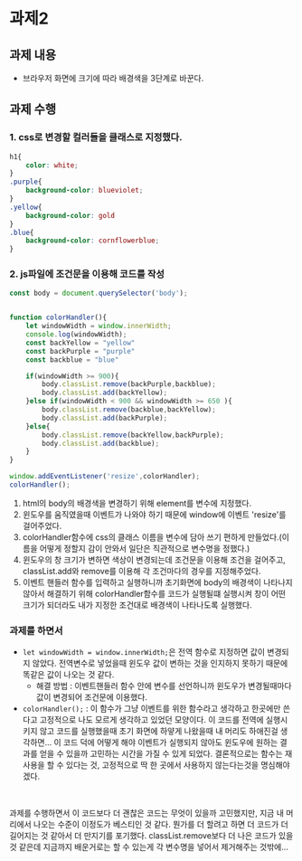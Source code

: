 # 과제2
## 과제 내용
+ 브라우저 화면에 크기에 따라 배경색을 3단계로 바꾼다.

## 과제 수행
### 1. css로 변경할 컬러들을 클래스로 지정했다.
```css
h1{
    color: white;
}
.purple{
    background-color: blueviolet;
}
.yellow{
    background-color: gold
}
.blue{
    background-color: cornflowerblue;
}
```

### 2. js파일에 조건문을 이용해 코드를 작성
```javascript
const body = document.querySelector('body');


function colorHandler(){
    let windowWidth = window.innerWidth;
    console.log(windowWidth);
    const backYellow = "yellow"
    const backPurple = "purple"
    const backblue = "blue"

    if(windowWidth >= 900){
        body.classList.remove(backPurple,backblue);
        body.classList.add(backYellow);
    }else if(windowWidth < 900 && windowWidth >= 650 ){
        body.classList.remove(backblue,backYellow);
        body.classList.add(backPurple);
    }else{
        body.classList.remove(backYellow,backPurple);
        body.classList.add(backblue);
    }
}

window.addEventListener('resize',colorHandler);
colorHandler();
```
1. html의 body의 배경색을 변경하기 위해 element를 변수에 지정했다.
2. 윈도우를 움직였을때 이벤트가 나와야 하기 때문에 window에 이벤트 'resize'를 걸어주었다.
3. colorHandler함수에 css의 클래스 이름을 변수에 담아 쓰기 편하게 만들었다.(이름을 어떻게 정할지 감이 안와서 일단은 직관적으로 변수명을 정했다.)
4. 윈도우의 창 크기가 변하면 색상이 변경되는데 조건문을 이용해 조건을 걸어주고, classList.add와 remove를 이용해 각 조건마다의 경우를 지정해주었다.
4. 이벤트 핸들러 함수를 입력하고 실행하니까 초기화면에 body의 배경색이 나타나지 않아서 해결하기 위해 colorHandler함수를 코드가 실행될떄 실행시켜 창이 어떤 크기가 되더라도 내가 지정한 조건대로 배경색이 나타나도록 실행했다.

### 과제를 하면서 
+ `let windowWidth = window.innerWidth;`은 전역 함수로 지정하면 값이 변경되지 않았다. 전역변수로 넣었을때 윈도우 값이 변하는 것을 인지하지 못하기 때문에 똑같은 값이 나오는 것 같다.
  + 해결 방법 : 이벤트핸들러 함수 안에 변수를 선언하니까 윈도우가 변경될때마다 값이 변경되어 조건문에 이용했다.
+ `colorHandler();` : 이 함수가 그냥 이벤트를 위한 함수라고 생각하고 한곳에만 쓴다고 고정적으로 나도 모르게 생각하고 있었던 모양이다. 이 코드를 전역에 실행시키지 않고 코드를 실행했을때 초기 화면에 하얗게 나왔을때 내 머리도 하애진걸 생각하면... 이 코드 덕에 어떻게 해야 이벤트가 실행되지 않아도 윈도우에 원하는 결과를 얻을 수 있을까 고민하는 시간을 가질 수 있게 되었다. 결론적으로는 함수는 재사용을 할 수 있다는 것, 고정적으로 딱 한 곳에서 사용하지 않는다는것을 명심해야 겠다.
<br>

과제를 수행하면서 이 코드보다 더 괜찮은 코드는 무엇이 있을까 고민했지만, 지금 내 머리에서 나오는 수준이 이정도가 베스티인 것 같다. 뭔가를 더 할려고 하면 더 코드가 더 길어지는 것 같아서 더 만지기를 포기했다. classList.remove보다 더 나은 코드가 있을 것 같은데 지금까지 배운거로는 할 수 있는게 각 변수명을 넣어서 제거해주는 것밖에... 


